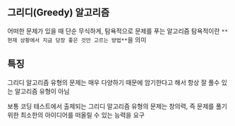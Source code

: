 ## 그리디(Greedy) 알고리즘
어떠한 문제가 있을 때 단순 무식하게, 탐욕적으로 문제를 푸는 알고리즘
탐욕적이란 `**현재 상황에서 지금 당장 좋은 것만 고르는 방법**`을 의미

## 특징
그리디 알고리즘 유형의 문제는 매우 다양하기 때문에 암기한다고 해서 항상 잘 풀수 있는 알고리즘 유형이 아님

보통 코딩 테스트에서 출제되는 그리디 알고리즘 유형의 문제는 창의력, 즉 문제를 풀기 위한 최소한의 아이디어를 떠올릴 수 있는 능력을 요구


